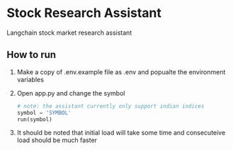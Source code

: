 # Stock Research Assistant

Langchain stock market research assistant

## How to run

1. Make a copy of .env.example file as .env and popualte the environment variables

2. Open app.py and change the symbol

   ```python
   # note: the assistant currently only support indian indices
   symbol = 'SYMBOL'
   run(symbol)
   ```

3. It should be noted that initial load will take some time and consecuteive load should be much faster
